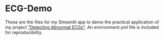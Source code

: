 # ECG-Demo

These are the files for my Streamlit app to demo the practical application of my project ["Detecting Abnormal ECGs"](https://github.com/jeffbeech/Detecting-Abnormal-ECGs).  An environment.yml file is included for reproducibility.